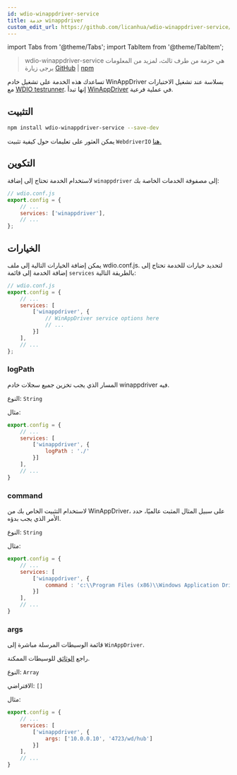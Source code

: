 ```yaml
---
id: wdio-winappdriver-service
title: خدمة winappdriver
custom_edit_url: https://github.com/licanhua/wdio-winappdriver-service/edit/main/README.md
---
```


import Tabs from '@theme/Tabs';
import TabItem from '@theme/TabItem';

> wdio-winappdriver-service هي حزمة من طرف ثالث، لمزيد من المعلومات يرجى زيارة [GitHub](https://github.com/licanhua/wdio-winappdriver-service) | [npm](https://www.npmjs.com/package/wdio-winappdriver-service)

تساعدك هذه الخدمة على تشغيل خادم WinAppDriver بسلاسة عند تشغيل الاختبارات مع [WDIO testrunner](https://webdriver.io/guide/testrunner/gettingstarted.html). إنها تبدأ [WinAppDriver](https://github.com/Microsoft/WinAppDriver) في عملية فرعية.

## التثبيت

```bash
npm install wdio-winappdriver-service --save-dev
```

يمكن العثور على تعليمات حول كيفية تثبيت `WebdriverIO` [هنا.](https://webdriver.io/docs/gettingstarted.html)

## التكوين

لاستخدام الخدمة تحتاج إلى إضافة `winappdriver` إلى مصفوفة الخدمات الخاصة بك:

```js
// wdio.conf.js
export.config = {
    // ...
    services: ['winappdriver'],
    // ...
};
```

## الخيارات

يمكن إضافة الخيارات التالية إلى ملف wdio.conf.js. لتحديد خيارات للخدمة تحتاج إلى إضافة الخدمة إلى قائمة `services` بالطريقة التالية:

```js
// wdio.conf.js
export.config = {
    // ...
    services: [
        ['winappdriver', {
            // WinAppDriver service options here
            // ...
        }]
    ],
    // ...
};
```

### logPath

المسار الذي يجب تخزين جميع سجلات خادم winappdriver فيه.

النوع: `String`

مثال:

```js
export.config = {
    // ...
    services: [
        ['winappdriver', {
            logPath : './'
        }]
    ],
    // ...
}
```

### command

لاستخدام التثبيت الخاص بك من WinAppDriver، على سبيل المثال المثبت عالميًا، حدد الأمر الذي يجب بدؤه.

النوع: `String`

مثال:

```js
export.config = {
    // ...
    services: [
        ['winappdriver', {
            command : 'c:\\Program Files (x86)\\Windows Application Driver\\WinAppDriver.exe'
        }]
    ],
    // ...
}
```

### args

قائمة الوسيطات المرسلة مباشرة إلى `WinAppDriver`.

راجع [الوثائق](https://github.com/Microsoft/WinAppDriver) للوسيطات الممكنة.

النوع: `Array`

الافتراضي: `[]`

مثال:

```js
export.config = {
    // ...
    services: [
        ['winappdriver', {
            args: ['10.0.0.10', '4723/wd/hub']
        }]
    ],
    // ...
}
```